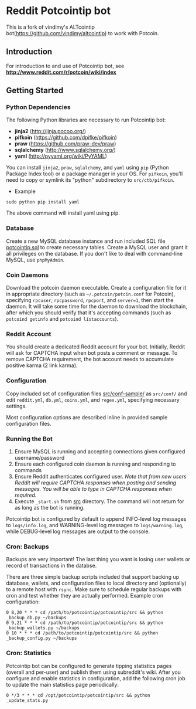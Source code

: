# Reddit Potcointip bot

This is a fork of vindimy's ALTcointip bot(https://github.com/vindimy/altcointip) to work with Potcoin.

## Introduction

For introduction to and use of Potcointip bot, see __http://www.reddit.com/r/potcoin/wiki/index__

## Getting Started


### Python Dependencies

The following Python libraries are necessary to run Potcointip bot:

* __jinja2__ (http://jinja.pocoo.org/)
* __pifkoin__ (https://github.com/dpifke/pifkoin)
* __praw__ (https://github.com/praw-dev/praw)
* __sqlalchemy__ (http://www.sqlalchemy.org/)
* __yaml__ (http://pyyaml.org/wiki/PyYAML)

You can install `jinja2`, `praw`, `sqlalchemy`, and `yaml` using `pip` (Python Package Index tool) or a package manager in your OS. For `pifkoin`, you'll need to copy or symlink its "python" subdirectory to `src/ctb/pifkoin`.

* Example

`sudo python pip install yaml`

The above command will install yaml using pip.

### Database

Create a new MySQL database instance and run included SQL file [potcointip.sql](potcointip.sql) to create necessary tables. Create a MySQL user and grant it all privileges on the database. If you don't like to deal with command-line MySQL, use `phpMyAdmin`.

### Coin Daemons

Download the potcoin daemon executable. Create a configuration file for it in appropriate directory (such as `~/.potcoin/potcin.conf` for Potcoin), specifying `rpcuser`, `rpcpassword`, `rpcport`, and `server=1`, then start the daemon. It will take some time for the daemon to download the blockchain, after which you should verify that it's accepting commands (such as `potcoind getinfo` and `potcoind listaccounts`).

### Reddit Account

You should create a dedicated Reddit account for your bot. Initially, Reddit will ask for CAPTCHA input when bot posts a comment or message. To remove CAPTCHA requirement, the bot account needs to accumulate positive karma (2 link karma).

### Configuration

Copy included set of configuration files [src/conf-sample/](src/conf-sample/) as `src/conf/` and edit `reddit.yml`, `db.yml`, `coins.yml`, and `regex.yml`, specifying necessary settings.

Most configuration options are described inline in provided sample configuration files.

### Running the Bot

1. Ensure MySQL is running and accepting connections given configured username/password
1. Ensure each configured coin daemon is running and responding to commands
1. Ensure Reddit authenticates configured user. _Note that from new users Reddit will require CAPTCHA responses when posting and sending messages. You will be able to type in CAPTCHA responses when required._
1. Execute `_start.sh` from [src](src/) directory. The command will not return for as long as the bot is running.

Potcointip bot is configured by default to append INFO-level log messages to `logs/info.log`, and WARNING-level log messages to `logs/warning.log`, while DEBUG-level log messages are output to the console.

### Cron: Backups

Backups are very important! The last thing you want is losing user wallets or record of transactions in the databse. 

There are three simple backup scripts included that support backing up database, wallets, and configuration files to local directory and (optionally) to a remote host with `rsync`. Make sure to schedule regular backups with cron and test whether they are actually performed. Example cron configuration:

    0 8,20 * * * cd /path/to/potcointip/potcointip/src && python _backup_db.py ~/backups
    0 9,21 * * * cd /path/to/potcointip/potcointip/src && python _backup_wallets.py ~/backups
    0 10 * * * cd /path/to/potcointip/potcointip/src && python _backup_config.py ~/backups

### Cron: Statistics

Potcointip bot can be configured to generate tipping statistics pages (overall and per-user) and publish them using subreddit's wiki. After you configure and enable statistics in configuration, add the following cron job to update the main statistics page periodically:

    0 */3 * * * cd /opt/potcointip/potcointip/src && python _update_stats.py
